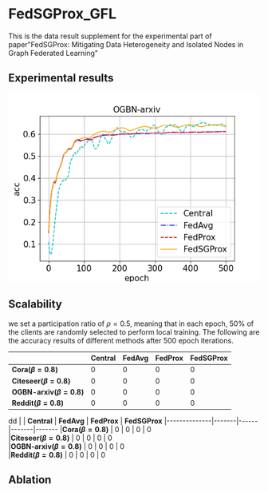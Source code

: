 # FedSGProx_GFL
This is the data result supplement for the experimental part of paper"FedSGProx: Mitigating Data Heterogeneity and Isolated Nodes in Graph Federated Learning"

## Experimental results
![image](https://github.com/meng1103/FedSGProx_GFL/blob/main/result/k120_ogbn-arxiv_cn1_LDA05.png)
## Scalability
we set a participation ratio of $\rho=0.5$, meaning that in each epoch, 50% of the clients are randomly selected to perform local training. The following are the accuracy results of different methods after 500 epoch iterations.

|       | **Central**  | __FedAvg__  | __FedProx__  | __FedSGProx__
|--------------|-------|------|-------|-------
|__Cora($\beta=0.8$)__   | 0     | 0    |  0    |   0   
|__Citeseer($\beta=0.8$)__   | 0     | 0    |  0    |   0   
|__OGBN-arxiv($\beta=0.8$)__     | 0     | 0    |  0    |   0   
|__Reddit($\beta=0.8$)__   | 0     | 0    |  0    |   0   

dd
|       | **Central**  | __FedAvg__  | __FedProx__  | __FedSGProx__
|--------------|-------|------|-------|-------
|__Cora($\beta=0.8$)__   | 0     | 0    |  0    |   0   
|__Citeseer($\beta=0.8$)__   | 0     | 0    |  0    |   0   
|__OGBN-arxiv($\beta=0.8$)__     | 0     | 0    |  0    |   0   
|__Reddit($\beta=0.8$)__   | 0     | 0    |  0    |   0   


## Ablation
